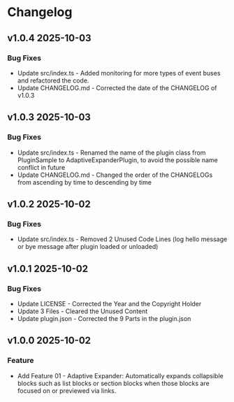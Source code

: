 # Changelog

## v1.0.4 2025-10-03

### Bug Fixes

- Update src/index.ts - Added monitoring for more types of event buses and refactored the code.
- Update CHANGELOG.md - Corrected the date of the CHANGELOG of v1.0.3

## v1.0.3 2025-10-03

### Bug Fixes

- Update src/index.ts - Renamed the name of the plugin class from PluginSample to AdaptiveExpanderPlugin, to avoid the possible name conflict in future
- Update CHANGELOG.md - Changed the order of the CHANGELOGs from ascending by time to descending by time

## v1.0.2 2025-10-02

### Bug Fixes

- Update src/index.ts - Removed 2 Unused Code Lines (log hello message or bye message after plugin loaded or unloaded)

## v1.0.1 2025-10-02

### Bug Fixes

- Update LICENSE - Corrected the Year and the Copyright Holder
- Update 3 Files - Cleared the Unused Content
- Update plugin.json - Corrected the 9 Parts in the plugin.json


## v1.0.0 2025-10-02

### Feature

- Add Feature 01 - Adaptive Expander: Automatically expands collapsible blocks such as list blocks or section blocks when those blocks are focused on or previewed via links.
